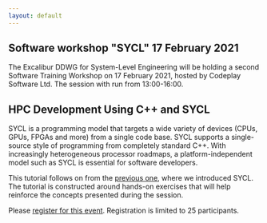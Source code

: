 ```yaml
---
layout: default
---
```


## Software workshop "SYCL" 17 February 2021

The Excalibur DDWG for System-Level Engineering will be holding a
second Software Training Workshop on 17 February 2021, hosted by Codeplay
Software Ltd. The session with run from 13:00-16:00.


## HPC Development Using C++ and SYCL

SYCL is a programming model that targets a wide variety of devices
(CPUs, GPUs, FPGAs and more) from a single code base. SYCL supports a
single-source style of programming from completely standard C++. With
increasingly heterogeneous processor roadmaps, a platform-independent
model such as SYCL is essential for software developers.

This tutorial follows on from the [previous one](software1.md), where we introduced SYCL.
The tutorial is constructed around hands-on exercises that will help reinforce the
concepts presented during the session.

Please [register for this event](). Registration is limited to 25 participants.
